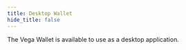 ```yaml
---
title: Desktop Wallet
hide_title: false
---
```


The Vega Wallet is available to use as a desktop application.
